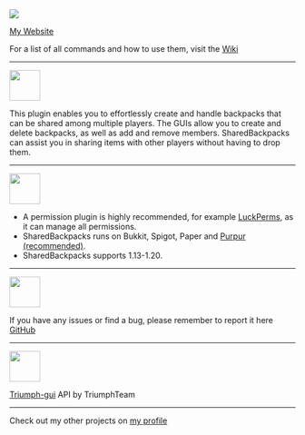 <img src="https://i.imgur.com/mRNL5U1.png" />

[My Website](https://pandadev.net)

For a list of all commands and how to use them, visit the [Wiki](https://github.com/0PandaDEV/SharedBackpacks/wiki)

***

<img src="https://i.imgur.com/xXXMaVq.png" height="54px"/>

This plugin enables you to effortlessly create and handle backpacks that can be shared among multiple players. The GUIs allow you to create and delete backpacks, as well as add and remove members. SharedBackpacks can assist you in sharing items with other players without having to drop them.

***

<img src="https://i.imgur.com/Y6EWaVe.png" height="54px"/>

- A permission plugin is highly recommended, for example [LuckPerms](https://luckperms.net/), as it can manage all permissions.
- SharedBackpacks runs on Bukkit, Spigot, Paper and [Purpur (recommended)](https://purpurmc.org/).
- SharedBackpacks supports 1.13-1.20.

***

<img src="https://i.imgur.com/g5tkaOD.png" height="54px"/>

If you have any issues or find a bug, please remember to report it here [GitHub](https://github.com/0PandaDEV/SharedBackpacks/issues)

***

<img src="https://i.imgur.com/qD5aCQL.png" height="54px"/>

[Triumph-gui](https://github.com/TriumphTeam/triumph-gui) API by TriumphTeam

***

Check out my other projects on [my profile](https://modrinth.com/user/PandaDEV)
